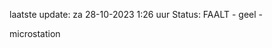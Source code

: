 laatste update: 
za 28-10-2023  1:26   uur 
Status: FAALT - geel - 
<div class="service R">microstation</div>